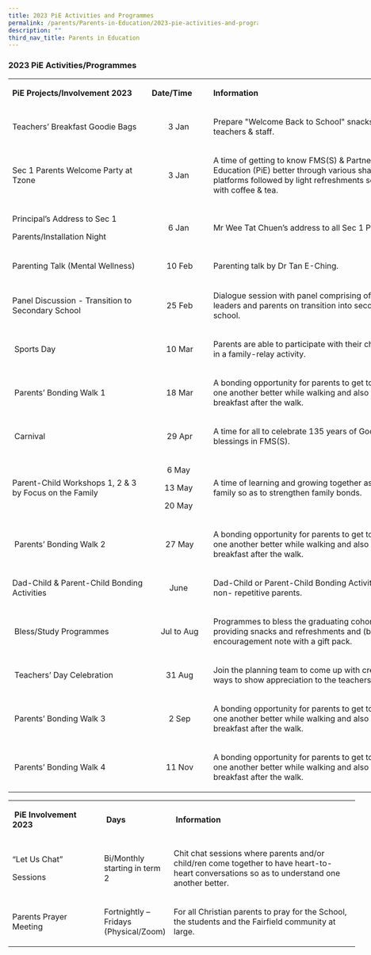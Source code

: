 ```yaml
---
title: 2023 PiE Activities and Programmes
permalink: /parents/Parents-in-Education/2023-pie-activities-and-programmes/
description: ""
third_nav_title: Parents in Education
---
```

### 2023 PiE&nbsp;Activities/Programmes

<table style="width: 803px;">
<tbody>
<tr style="height: 31.5px;">
<td style="width: 272px; height: 31.5px;">
<p><strong>PiE Projects/Involvement&nbsp;</strong><strong>2023</strong></p>
</td>
<td style="width: 111.406px; height: 31.5px;">
<p><strong>Date/Time</strong></p>
</td>
<td style="width: 413.594px; height: 31.5px;">
<p><strong>Information</strong></p>
</td>
</tr>
<tr style="height: 61px;">
<td style="width: 272px; height: 61px;">
<p>Teachers’ Breakfast Goodie Bags</p>
</td>
<td style="width: 111.406px; height: 61px;">
<p style="text-align: center;">3 Jan</p>
</td>
<td style="width: 413.594px; height: 61px;">
<p>Prepare "Welcome Back to School" snacks for teachers &amp; staff.</p>
</td>
</tr>
<tr style="height: 71px;">
<td style="width: 272px; height: 71px;">
<p>Sec 1 Parents Welcome Party at Tzone</p>
</td>
<td style="width: 111.406px; height: 71px;">
<p style="text-align: center;">3 Jan</p>
</td>
<td style="width: 413.594px; height: 71px;">
<p>A time of getting to know FMS(S) &amp; Partners-in- Education (PiE) better through various sharing platforms followed by light refreshments served with coffee &amp; tea.</p>
</td>
</tr>
<tr style="height: 61px;">
<td style="width: 272px; height: 61px;">
<p>Principal’s Address to Sec 1</p>
<p>Parents/Installation Night</p>
</td>
<td style="width: 111.406px; text-align: center; height: 61px;">
<p>6 Jan</p>
</td>
<td style="width: 413.594px; height: 61px;">
<p>Mr Wee Tat Chuen’s address to all Sec 1 Parents.</p>
</td>
</tr>
<tr style="height: 61px;">
<td style="width: 272px; height: 61px;">
<p>Parenting Talk (Mental Wellness)</p>
</td>
<td style="width: 111.406px; text-align: center; height: 61px;">
<p><strong>&nbsp;</strong>10 Feb</p>
</td>
<td style="width: 413.594px; height: 61px;">
<p>Parenting talk by Dr Tan E-Ching.</p>
</td>
</tr>
<tr style="height: 61px;">
<td style="width: 272px; height: 61px;">
<p>Panel Discussion - Transition to Secondary School</p>
</td>
<td style="width: 111.406px; text-align: center; height: 61px;">
<p><strong>&nbsp;</strong>25 Feb</p>
</td>
<td style="width: 413.594px; height: 61px;">
<p>Dialogue session with panel comprising of school leaders and parents on transition into secondary school.</p>
</td>
</tr>
<tr style="height: 61px;">
<td style="width: 272px; height: 61px;">
<p><strong>&nbsp;</strong>Sports Day</p>
</td>
<td style="width: 111.406px; text-align: center; height: 61px;">
<p><strong>&nbsp;</strong>10 Mar</p>
</td>
<td style="width: 413.594px; height: 61px;">
<p>Parents are able to participate with their child/ren in a family-relay activity.</p>
</td>
</tr>
<tr style="height: 61px;">
<td style="width: 272px; height: 61px;">
<p><strong>&nbsp;</strong>Parents’ Bonding Walk 1</p>
</td>
<td style="width: 111.406px; text-align: center; height: 61px;">
<p><strong>&nbsp;</strong>18 Mar</p>
</td>
<td style="width: 413.594px; height: 61px;">
<p>A bonding opportunity for parents to get to know one another better while walking and also over breakfast after the walk.</p>
</td>
</tr>
<tr style="height: 61px;">
<td style="width: 272px; height: 61px;">
<p><strong>&nbsp;</strong>Carnival</p>
</td>
<td style="width: 111.406px; text-align: center; height: 61px;">
<p><strong>&nbsp;</strong>29 Apr</p>
</td>
<td style="width: 413.594px; height: 61px;">
<p>A time for all to celebrate 135 years of God’s blessings in FMS(S).</p>
</td>
</tr>
<tr style="height: 91px;">
<td style="width: 272px; height: 91px;">
<p>Parent-Child Workshops 1, 2 &amp; 3 by Focus on the Family</p>
</td>
<td style="width: 111.406px; text-align: center; height: 91px;">
<p>6 May</p>
<p>13 May</p>
<p>20 May</p>
</td>
<td style="width: 413.594px; height: 91px;">
<p>A time of learning and growing together as a family so as to strengthen family bonds.</p>
</td>
</tr>
<tr style="height: 61px;">
<td style="width: 272px; height: 61px;">
<p><strong>&nbsp;</strong>Parents’ Bonding Walk 2</p>
</td>
<td style="width: 111.406px; text-align: center; height: 61px;">
<p><strong>&nbsp;</strong>27 May</p>
</td>
<td style="width: 413.594px; height: 61px;">
<p>A bonding opportunity for parents to get to know one another better while walking and also over breakfast after the walk.</p>
</td>
</tr>
<tr style="height: 51px;">
<td style="width: 272px; height: 51px;">
<p>Dad-Child &amp; Parent-Child Bonding Activities</p>
</td>
<td style="width: 111.406px; text-align: center; height: 51px;">
<p>June</p>
</td>
<td style="width: 413.594px; height: 51px;">
<p>Dad-Child or Parent-Child Bonding Activity for non- repetitive parents.</p>
</td>
</tr>
<tr style="height: 71px;">
<td style="width: 272px; height: 71px;">
<p><strong>&nbsp;</strong>Bless/Study Programmes</p>
</td>
<td style="width: 111.406px; text-align: center; height: 71px;">
<p><strong>&nbsp;</strong>Jul to Aug</p>
</td>
<td style="width: 413.594px; height: 71px;">
<p>Programmes to bless the graduating cohort by (a) providing snacks and refreshments and (b) encouragement note with a gift pack.</p>
</td>
</tr>
<tr style="height: 61px;">
<td style="width: 272px; height: 61px;">
<p><strong>&nbsp;</strong>Teachers’ Day Celebration</p>
</td>
<td style="width: 111.406px; text-align: center; height: 61px;">
<p><strong>&nbsp;</strong>31 Aug</p>
</td>
<td style="width: 413.594px; height: 61px;">
<p>Join the planning team to come up with creative ways to show appreciation to the teachers.</p>
</td>
</tr>
<tr style="height: 61px;">
<td style="width: 272px; height: 61px;">
<p><strong>&nbsp;</strong>Parents’ Bonding Walk 3</p>
</td>
<td style="width: 111.406px; text-align: center; height: 61px;">
<p><strong>&nbsp;</strong>2 Sep</p>
</td>
<td style="width: 413.594px; height: 61px;">
<p>A bonding opportunity for parents to get to know one another better while walking and also over breakfast after the walk.</p>
</td>
</tr>
<tr style="height: 61px;">
<td style="width: 272px; height: 61px;">
<p><strong>&nbsp;</strong>Parents’ Bonding Walk 4</p>
</td>
<td style="width: 111.406px; height: 61px;">
<p style="text-align: center;"><strong>&nbsp;</strong>11 Nov</p>
</td>
<td style="width: 413.594px; height: 61px;">
<p>A bonding opportunity for parents to get to know one another better while walking and also over breakfast after the walk.</p>
</td>
</tr>
</tbody>
</table>

<table style="width: 700px;" border="0">
<tbody>
<tr>
<td style="width: 180px;">
<p><strong>&nbsp;</strong><strong>PiE Involvement 2023</strong></p>
</td>
<td style="width: 121.906px;">
<p><strong>&nbsp;</strong><strong>Days</strong></p>
</td>
<td style="width: 395.094px;">
<p><strong>&nbsp;</strong><strong>Information</strong></p>
</td>
</tr>
<tr>
<td style="width: 180px;">
<p>“Let Us Chat”</p>
<p>Sessions</p>
</td>
<td style="width: 121.906px;">
<p>Bi/Monthly starting in term 2</p>
</td>
<td style="width: 395.094px;">
<p>Chit chat sessions where parents and/or child/ren come together to have heart-to-heart conversations so as to understand one another better.</p>
</td>
</tr>
<tr>
<td style="width: 180px;">
<p>Parents Prayer Meeting</p>
</td>
<td style="width: 121.906px;">
<p>Fortnightly – Fridays (Physical/Zoom)</p>
</td>
<td style="width: 395.094px;">
<p>For all Christian parents to pray for the School, the students and the Fairfield community at large.</p>
</td>
</tr>
</tbody>
</table>




